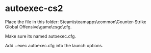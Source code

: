 # autoexec-cs2

Place the file in this folder: Steam\steamapps\common\Counter-Strike Global Offensive\game\csgo\cfg.


Make sure its named autoexec.cfg.


Add +exec autoexec.cfg into the launch options.
